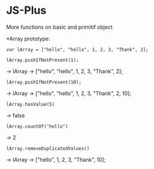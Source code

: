 # JS-Plus
More functions on basic and primitif object

*Array prototype:

```
var lArray = ["hello", "hello", 1, 2, 3, "Thank", 2];
```

```
lArray.pushIfNotPresent(1);
```

-> lArray -> ["hello", "hello", 1, 2, 3, "Thank", 2];

```
lArray.pushIfNotPresent(10);
```

-> lArray -> ["hello", "hello", 1, 2, 3, "Thank", 2, 10];

```
lArray.hasValue(5)
```

-> false

```
lArray.countOf("hello")
```

-> 2

```
lArray.removeDuplicatedValues()
```

-> lArray -> ["hello", 1, 2, 3, "Thank", 10];
